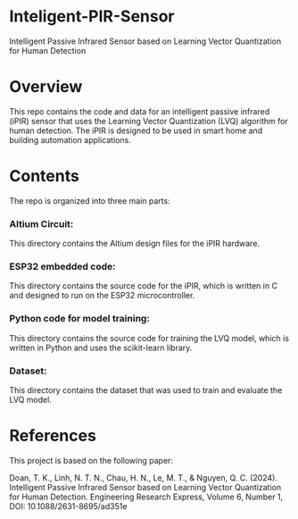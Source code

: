 # Inteligent-PIR-Sensor
Intelligent Passive Infrared Sensor based on Learning Vector Quantization for Human Detection

# Overview
This repo contains the code and data for an intelligent passive infrared (iPIR) sensor that uses the Learning Vector Quantization (LVQ) algorithm for human detection. The iPIR is designed to be used in smart home and building automation applications.

# Contents
The repo is organized into three main parts:
### Altium Circuit: 
This directory contains the Altium design files for the iPIR hardware.
### ESP32 embedded code: 
This directory contains the source code for the iPIR, which is written in C and designed to run on the ESP32 microcontroller.
### Python code for model training: 
This directory contains the source code for training the LVQ model, which is written in Python and uses the scikit-learn library.
### Dataset: 
This directory contains the dataset that was used to train and evaluate the LVQ model.

# References
This project is based on the following paper:

Doan, T. K., Linh, N. T. N., Chau, H. N., Le, M. T., & Nguyen, Q. C. (2024). Intelligent Passive Infrared Sensor based on Learning Vector Quantization for Human Detection. Engineering Research Express, Volume 6, Number 1, DOI: 10.1088/2631-8695/ad351e
